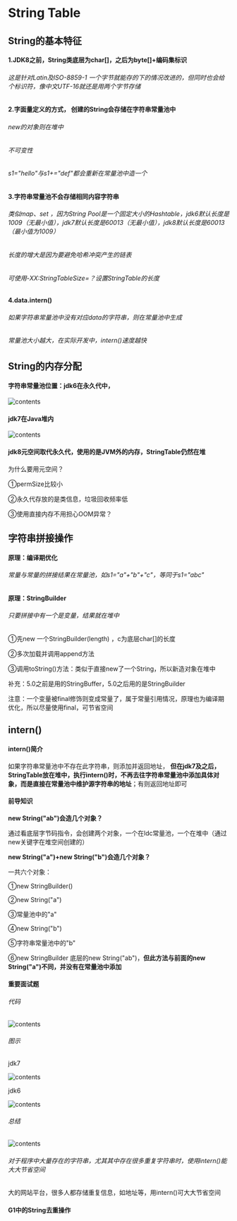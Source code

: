 # String Table



## String的基本特征

#### 1.JDK8之前，String类底层为char[]，之后为byte[]+编码集标识

###### 这是针对Latin及ISO-8859-1 一个字节就能存的下的情况改进的，但同时也会给个标识符，像中文UTF-16就还是用两个字节存储

#### 2.字面量定义的方式， 创建的String会存储在字符串常量池中

###### new的对象则在堆中

###### 不可变性

###### s1="hello"与s1+="def"都会重新在常量池中造一个

#### 3.字符串常量池不会存储相同内容字符串 

###### 类似map、set ，因为String Pool是一个固定大小的Hashtable，jdk6默认长度是1009（无最小值），jdk7默认长度是60013（无最小值），jdk8默认长度是60013（最小值为1009）

###### 长度的增大是因为要避免哈希冲突产生的链表

###### 可使用-XX:StringTableSize=？设置StringTable的长度

#### 4.data.intern()

###### 如果字符串常量池中没有对应data的字符串，则在常量池中生成

###### 常量池大小越大，在实际开发中，intern()速度越快



## String的内存分配

#### 字符串常量池位置：jdk6在永久代中，

![contents](https://github.com/Yanli0702/JavaMD/raw/master/StringTable.assets/image-20220706102140455.png)

#### jdk7在Java堆内

![contents](https://github.com/Yanli0702/JavaMD/raw/master/StringTable.assets/image-20220706102234701.png)

#### jdk8元空间取代永久代，使用的是JVM外的内存，StringTable仍然在堆

为什么要用元空间？

①permSize比较小

②永久代存放的是类信息，垃圾回收频率低

③使用直接内存不用担心OOM异常？



## 字符串拼接操作

#### 原理：编译期优化 

###### 常量与常量的拼接结果在常量池，如s1="a"+"b"+"c"，等同于s1="abc"

#### 原理：StringBuilder

###### 只要拼接中有一个是变量，结果就在堆中

①先new 一个StringBuilder(length) ，c为底层char[]的长度

②多次加载并调用append方法

③调用toString()方法：类似于直接new了一个String，所以新造对象在堆中  

补充：5.0之前是用的StringBuffer，5.0之后用的是StringBuilder

注意：一个变量被final修饰则变成常量了，属于常量引用情况，原理也为编译期优化，所以尽量使用final，可节省空间



## intern()

#### intern()简介

如果字符串常量池中不存在此字符串，则添加并返回地址， **但在jdk7及之后，StringTable放在堆中，执行intern()时，不再去往字符串常量池中添加具体对象，而是直接在常量池中维护源字符串的地址**；有则返回地址即可

#### 前导知识

**new String("ab")会造几个对象？** 

通过看底层字节码指令，会创建两个对象，一个在ldc常量池，一个在堆中（通过new关键字在堆空间创建的）

**new String("a")+new String("b")会造几个对象？**

一共六个对象：

①new StringBuilder() 

②new String("a") 

③常量池中的"a"

④new String("b")

⑤字符串常量池中的"b"

⑥new StringBuilder 底层的new String("ab")，**但此方法与前面的new String("a")不同，并没有在常量池中添加**

#### 重要面试题

###### 代码

![contents](https://github.com/Yanli0702/JavaMD/raw/master/StringTable.assets/image-20220706231350119.png)

###### 图示

jdk7

![contents](https://github.com/Yanli0702/JavaMD/raw/master/StringTable.assets/image-20220706231715065.png)

jdk6

![contents](https://github.com/Yanli0702/JavaMD/raw/master/StringTable.assets/image-20220706231850132.png)

######  总结

![contents](https://github.com/Yanli0702/JavaMD/raw/master/StringTable.assets/image-20220707001128635.png)

###### 对于程序中大量存在的字符串，尤其其中存在很多重复字符串时，使用intern()能大大节省空间

大的网站平台，很多人都存储重复信息，如地址等，用intern()可大大节省空间

#### G1中的String去重操作









